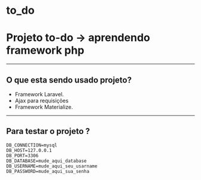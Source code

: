 # to_do

# Projeto to-do -> aprendendo framework php
---
## O que esta sendo usado projeto?

* Framework Laravel.
* Ajax para requisições
* Framework Materialize.
---
## Para testar o projeto  ?

    DB_CONNECTION=mysql
    DB_HOST=127.0.0.1
    DB_PORT=3306
    DB_DATABASE=mude_aqui_database
    DB_USERNAME=mude_aqui_seu_usarname
    DB_PASSWORD=mude_aqui_sua_senha
